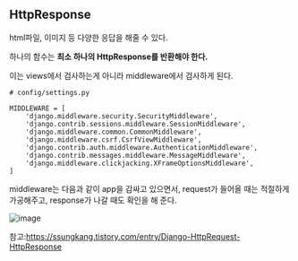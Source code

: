 

## HttpResponse

html파일, 이미지 등 다양한 응답을 해줄 수 있다. 

하나의 함수는 **최소 하나의 HttpResponse를 반환해야 한다.**

이는 views에서 검사하는게 아니라 middleware에서 검사하게 된다. 

```
# config/settings.py

MIDDLEWARE = [
    'django.middleware.security.SecurityMiddleware',
    'django.contrib.sessions.middleware.SessionMiddleware',
    'django.middleware.common.CommonMiddleware',
    'django.middleware.csrf.CsrfViewMiddleware',
    'django.contrib.auth.middleware.AuthenticationMiddleware',
    'django.contrib.messages.middleware.MessageMiddleware',
    'django.middleware.clickjacking.XFrameOptionsMiddleware',
]
```

middleware는 다음과 같이 app을 감싸고 있으면서, request가 들어올 때는 적절하게 가공해주고, response가 나갈 때도 확인을 해 준다.   

![image](https://user-images.githubusercontent.com/15938354/114992179-6c78a280-9ed5-11eb-8f48-bbb15a296aed.png)  


참고:https://ssungkang.tistory.com/entry/Django-HttpRequest-HttpResponse
